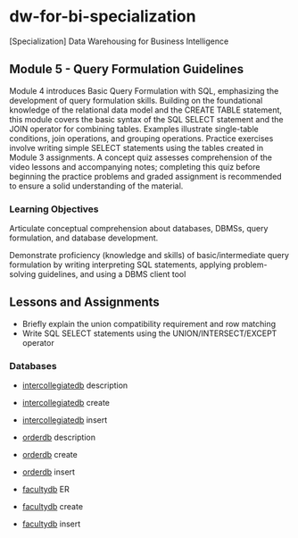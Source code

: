 # dw-for-bi-specialization
[Specialization] Data Warehousing for Business Intelligence

## Module 5 - Query Formulation Guidelines

Module 4 introduces Basic Query Formulation with SQL, emphasizing the development of query formulation skills. Building on the foundational knowledge of the relational data model and the CREATE TABLE statement, this module covers the basic syntax of the SQL SELECT statement and the JOIN operator for combining tables. Examples illustrate single-table conditions, join operations, and grouping operations. Practice exercises involve writing simple SELECT statements using the tables created in Module 3 assignments. A concept quiz assesses comprehension of the video lessons and accompanying notes; completing this quiz before beginning the practice problems and graded assignment is recommended to ensure a solid understanding of the material.

### Learning Objectives

Articulate conceptual comprehension about databases, DBMSs, query formulation, and database development.

Demonstrate proficiency (knowledge and skills) of basic/intermediate query formulation by writing interpreting SQL statements, applying problem-solving guidelines, and using a DBMS client tool

## Lessons and Assignments

- Briefly explain the union compatibility requirement and row matching
- Write SQL SELECT statements using the UNION/INTERSECT/EXCEPT operator

### Databases

- [intercollegiatedb](../../databases/background-intercollegiate-athletic-db.pdf) description
- [intercollegiatedb](../../databases/sql/intercollegiatedb_create.sql) create
- [intercollegiatedb](../../databases/sql/intercollegiatedb_insert.sql) insert

- [orderdb](../../databases/background-order-entry-db.pdf) description
- [orderdb](../../databases/sql/orderdb_create.sql) create
- [orderdb](../../databases/sql/orderdb_insert.sql) insert

- [facultydb](../../databases/facultydb.png) ER
- [facultydb](../../databases/sql/facultydb_create.sql) create
- [facultydb](../../databases/sql/facultydb_insert.sql) insert
